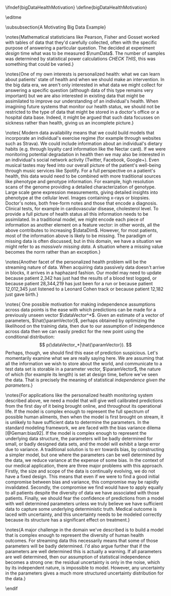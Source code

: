 \ifndef{bigDataHealthMotivation}
\define{bigDataHealthMotivation}

\editme

\subsubsection{A Motivating Big Data Example}

\notes{Mathematical statisticians like Pearson, Fisher and Gosset
worked with tables of data that they'd carefully collected, often with
the specific purpose of answering a particular question. The decided
at experiment *design* time what was to be measured $\numData$. The
number of samples was determined by statistical power calculations
*CHECK THIS*, this was something that could be varied.}

\notes{One of my own interests is personalized health: what we can
learn about patients' state of health and when we should make an
intervention. In the big data era, we aren't only interested in what
data we might collect for answering a specific question (although data
of this type remains very important) but we are also interested in
existing data that might be assimilated to improve our understanding
of an individual's health. When imagining future systems that monitor
our health status, we should not be restricted to the type of data
that might be stored in a doctor's office or a hospital data
base. Indeed, it might be argued that such data focusses on sickness
rather than health, giving us an incomplete picture.}

\notes{ Modern data availability means that we could build models
that incorporate an individual's exercise regime (for example through
websites such as Strava). We could include information
about an individual's dietary habits (e.g. through loyalty card
information like the Nectar card). If we were monitoring potential
degradation in health then we may also be interested in an
individual's social network activity (Twitter, Facebook,
Google+). Even musical tastes may feed into our overall picture of
the patient's well-being through music services like Spotify. For a
full perspective on a patient's health, this data would need to be
combined with more traditional sources like phenotype and genotype
information. For example, high resolution scans of the genome
providing a detailed characterization of genotype. Large scale gene
expression measurements, giving detailed insights into phenotype at
the cellular level. Images containing x-rays or biopsies. Doctor's
notes, both free-form notes and those that encode a diagnosis. Clinical
tests, for example in cardiovascular disease, cholesterol level. To
provide a full picture of health status all this information needs to
be assimilated. In a traditional model, we might encode each piece of
information as another element on a feature vector: in other words,
all the above contributes to increasing $\dataDim$.  However, for most
patients, most of the information above is likely to be missing. The
paradigm of missing data is often discussed, but in this domain, we
have a situation we might refer to as *massivelv missing data*. A
situation where a missing value becomes the norm rather than an
exception.}

\notes{Another facet of the personalized health problem will be the
streaming nature of data. When acquiring data passively data doesn't
arrive in blocks, it arrives in a haphazard fashion. Our model may
need to update because patient 2,342 has just had the results of a
blood test logged, or because patient 28,344,219 has just been for a
run or because patient 12,012,345 just listened to a Leonard Cohen
track or because patient 12,182 just gave birth.}

\notes{ One possible motivation for making independence assumptions
across data points is the ease with which predictions can be made for
a previously unseen vector $\dataVector^*$. Given an estimate of a
vector of parameters, $\hat{\paramVector}$, perhaps obtained by
optimizing the likelihood on the training data, then due to our
assumption of independence across data then we can easily predict for
the new point using the conditional distribution: $$
p(\dataVector_*|\hat{\paramVector}).  $$ Perhaps, though, we should
find this ease of prediction suspicious.  Let's momentarily examine
what we are really saying here. We are assuming that all the
information we wish to store about the world, and communicate to a
test data set is storable in a parameter vector, $\paramVector$, the
nature of which (for example its length) is set at design time, before
we've seen the data. That is precisely the meaning of statistical
*independence given the parameters*.}

\notes{For applications like the personalized health monitoring system
described above, we need a model that will give well calibrated
predictions from the first day of it being brought online, and
throughout its operational life. If the model is complex enough to
represent the full spectrum of possible human ailments, then when the
model is first brought on stream, it is unlikely to have sufficient
data to determine the parameters. In the standard modeling framework,
we are faced with the bias variance dilema [@Geman:bias92]. If the model is complex enough to represent the
underlying data structure, the parameters will be badly determined for
small, or badly designed data sets, and the model will exhibit a large
error due to variance. A traditional solution is to err towards bias,
by constructing a simpler model, but one where the parameters can be
well determined by the data, we reduce variance at the expense of some
bias.  In the context of our medical application, there are three
major problems with this approach. Firstly, the size and scope of the
data is continually evolving, we do not have a fixed design. This
means that even if we were to find a good initial compromise between
bias and variance, this compromise may be rapidly
invalidated. Secondly, the compromise we find would have to apply
equally to all patients despite the diversity of data we have
associated with those patients. Finally, we should fear the confidence
of predictions from a model with well determined parameters unless we
truly believe we have sufficient data to capture some underlying
deterministic truth. Medical outcome is laced with uncertainty, and
this uncertainty needs to be modeled correctly because its structure
has a significant effect on treatment.}

\notes{A major challenge in the domain we've described is to build a model
that is complex enough to represent the diversity of human health
outcomes. For streaming data this necessarily means that some of those
parameters will be badly determined. I'd also argue further that if the
parameters are well determined this is actually a warning. If all
parameters are well determined, then our assumption of statistical
independence becomes a strong one: the residual uncertainty is only in
the noise, which by its independent nature, is impossible to model.
However, any uncertainty in the parameters gives a much more structured
uncertainty distribution for the data.}

\endif
